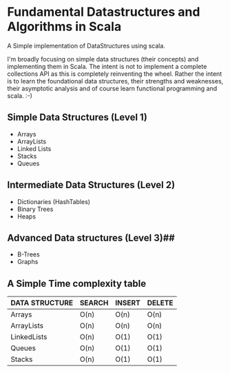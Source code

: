 # Fundamental Datastructures and Algorithms in Scala #

A Simple implementation of DataStructures using scala.

I'm broadly focusing on simple data structures (their concepts) and implementing them in Scala.
The intent is not to implement a complete collections API as this is completely reinventing the wheel.
Rather the intent is to learn the foundational data structures, their strengths and weaknesses, their asymptotic analysis
and of course learn functional programming and scala.
:-)

## Simple Data Structures (Level 1)  ##
* Arrays
* ArrayLists
* Linked Lists
* Stacks
* Queues

## Intermediate Data Structures (Level 2) ##
* Dictionaries (HashTables)
* Binary Trees
* Heaps

## Advanced Data structures (Level 3)##
 * B-Trees
 * Graphs

## A Simple Time complexity table ##
DATA STRUCTURE|SEARCH | INSERT | DELETE
--------------|-------|--------|--------
Arrays        | O(n)  | O(n)   | O(n) 
ArrayLists    | O(n)  | O(n)   | O(n) 
LinkedLists   | O(n)  | O(1)   | O(1)
Queues        | O(n)  | O(1)   | O(1)
Stacks        | O(n)  | O(1)   | O(1)







